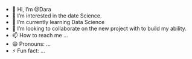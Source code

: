 - 👋 Hi, I’m @Dara   
- 👀 I’m interested in the date Science.
- 🌱 I’m currently learning Data Science
- 💞️ I’m looking to collaborate on the new project with to build my ability.
- 📫 How to reach me ...
- 😄 Pronouns: ...
- ⚡ Fun fact: ...

<!---
alexboyra/alexboyra is a ✨ special ✨ repository because its `README.md` (this file) appears on your GitHub profile.
You can click the Preview link to take a look at your changes.
--->

